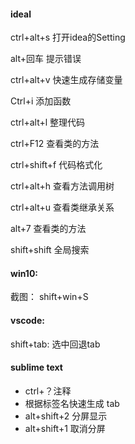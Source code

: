 #### ideal

ctrl+alt+s 	打开idea的Setting

alt+回车		 提示错误

ctrl+alt+v		快速生成存储变量

Ctrl+i		添加函数

ctrl+alt+l 		整理代码

ctrl+F12		查看类的方法

ctrl+shift+f	代码格式化

ctrl+alt+h		查看方法调用树

ctrl+alt+u		查看类继承关系

alt+7		查看类的方法

shift+shift		全局搜索



#### win10:

截图： shift+win+S

#### vscode:

shift+tab:		选中回退tab

#### sublime text

- ctrl+？注释
- 根据标签名快速生成	 tab
- alt+shift+2	分屏显示
- alt+shift+1	取消分屏



